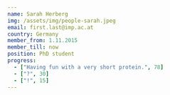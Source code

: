 ```yaml
---
name: Sarah Herberg
img: /assets/img/people-sarah.jpeg
email: first.last@imp.ac.at
country: Germany
member_from: 1.11.2015
member_till: now
position: PhD student
progress:
  - ["Having fun with a very short protein.", 78]
  - ["?", 30]
  - ["!", 15]
---
```

